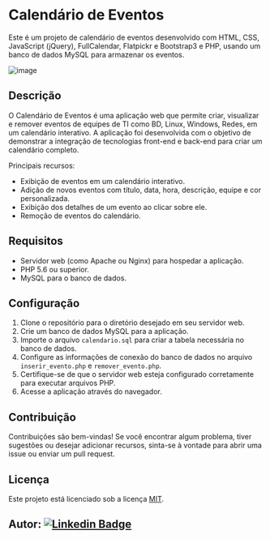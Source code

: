 # Calendário de Eventos

Este é um projeto de calendário de eventos desenvolvido com HTML, CSS, JavaScript (jQuery), FullCalendar, Flatpickr e Bootstrap3 e PHP, usando um banco de dados MySQL para armazenar os eventos.

![image](https://github.com/LeviLucena/Calendario-de-Eventos/assets/34045910/dfa621d3-305b-416c-a77a-944979c8b1b5)


## Descrição

O Calendário de Eventos é uma aplicação web que permite criar, visualizar e remover eventos de equipes de TI como BD, Linux, Windows, Redes, em um calendário interativo. A aplicação foi desenvolvida com o objetivo de demonstrar a integração de tecnologias front-end e back-end para criar um calendário completo.

Principais recursos:
- Exibição de eventos em um calendário interativo.
- Adição de novos eventos com título, data, hora, descrição, equipe e cor personalizada.
- Exibição dos detalhes de um evento ao clicar sobre ele.
- Remoção de eventos do calendário.

## Requisitos

- Servidor web (como Apache ou Nginx) para hospedar a aplicação.
- PHP 5.6 ou superior.
- MySQL para o banco de dados.

## Configuração

1. Clone o repositório para o diretório desejado em seu servidor web.
2. Crie um banco de dados MySQL para a aplicação.
3. Importe o arquivo `calendario.sql` para criar a tabela necessária no banco de dados.
4. Configure as informações de conexão do banco de dados no arquivo `inserir_evento.php` e `remover_evento.php`.
5. Certifique-se de que o servidor web esteja configurado corretamente para executar arquivos PHP.
6. Acesse a aplicação através do navegador.

## Contribuição

Contribuições são bem-vindas! Se você encontrar algum problema, tiver sugestões ou desejar adicionar recursos, sinta-se à vontade para abrir uma issue ou enviar um pull request.

## Licença

Este projeto está licenciado sob a licença [MIT](LICENSE).

## Autor: [![Linkedin Badge](https://img.shields.io/badge/-LinkedIn-blue?style=flat-square&logo=Linkedin&logoColor=white&link=https://www.linkedin.com/in/levilucena/)](https://www.linkedin.com/in/levilucena/)
